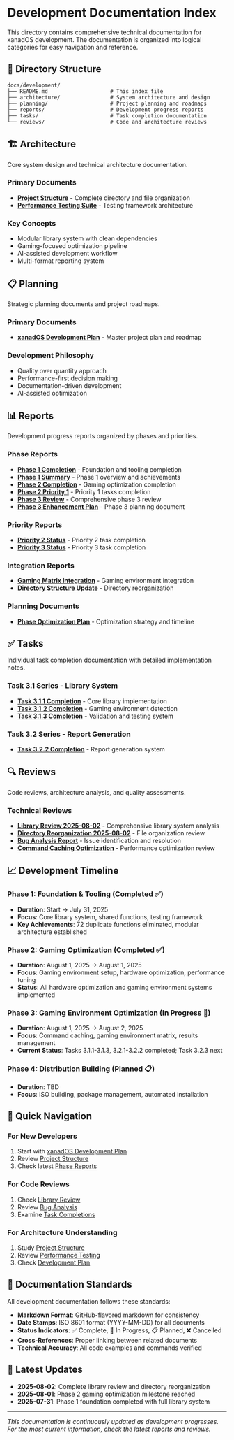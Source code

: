 # Development Documentation Index

This directory contains comprehensive technical documentation for xanadOS development. The documentation is organized into logical categories for easy navigation and reference.

## 📁 Directory Structure

```
docs/development/
├── README.md                    # This index file
├── architecture/                # System architecture and design
├── planning/                    # Project planning and roadmaps  
├── reports/                     # Development progress reports
├── tasks/                       # Task completion documentation
└── reviews/                     # Code and architecture reviews
```

## 🏗️ Architecture

Core system design and technical architecture documentation.

### Primary Documents
- **[Project Structure](architecture/project_structure.md)** - Complete directory and file organization
- **[Performance Testing Suite](architecture/performance-testing-suite.md)** - Testing framework architecture

### Key Concepts
- Modular library system with clean dependencies
- Gaming-focused optimization pipeline
- AI-assisted development workflow
- Multi-format reporting system

## 📋 Planning

Strategic planning documents and project roadmaps.

### Primary Documents
- **[xanadOS Development Plan](planning/xanadOS_plan.md)** - Master project plan and roadmap

### Development Philosophy
- Quality over quantity approach
- Performance-first decision making
- Documentation-driven development
- AI-assisted optimization

## 📊 Reports

Development progress reports organized by phases and priorities.

### Phase Reports
- **[Phase 1 Completion](reports/phase1-completion-report.md)** - Foundation and tooling completion
- **[Phase 1 Summary](reports/phase1-summary.md)** - Phase 1 overview and achievements
- **[Phase 2 Completion](reports/phase2-completion-report.md)** - Gaming optimization completion
- **[Phase 2 Priority 1](reports/phase2-priority1-completion.md)** - Priority 1 tasks completion
- **[Phase 3 Review](reports/phase3-comprehensive-review.md)** - Comprehensive phase 3 review
- **[Phase 3 Enhancement Plan](reports/phase3-enhancement-plan.md)** - Phase 3 planning document

### Priority Reports
- **[Priority 2 Status](reports/priority-2-completion-status.md)** - Priority 2 task completion
- **[Priority 3 Status](reports/priority-3-completion-status.md)** - Priority 3 task completion

### Integration Reports
- **[Gaming Matrix Integration](reports/gaming-matrix-integration-summary.md)** - Gaming environment integration
- **[Directory Structure Update](reports/directory_structure_update_complete.md)** - Directory reorganization

### Planning Documents
- **[Phase Optimization Plan](reports/phase-optimization-plan.md)** - Optimization strategy and timeline

## ✅ Tasks

Individual task completion documentation with detailed implementation notes.

### Task 3.1 Series - Library System
- **[Task 3.1.1 Completion](tasks/task-3.1.1-completion-report.md)** - Core library implementation
- **[Task 3.1.2 Completion](tasks/task-3.1.2-completion-report.md)** - Gaming environment detection
- **[Task 3.1.3 Completion](tasks/task-3.1.3-completion.md)** - Validation and testing system

### Task 3.2 Series - Report Generation
- **[Task 3.2.2 Completion](tasks/task_3.2.2_report_generation_complete.md)** - Report generation system

## 🔍 Reviews

Code reviews, architecture analysis, and quality assessments.

### Technical Reviews
- **[Library Review 2025-08-02](reviews/library-review-2025-08-02.md)** - Comprehensive library system analysis
- **[Directory Reorganization 2025-08-02](reviews/directory-reorganization-2025-08-02.md)** - File organization review
- **[Bug Analysis Report](reviews/bug-analysis-report.md)** - Issue identification and resolution
- **[Command Caching Optimization](reviews/command-caching-mass-optimization-report.md)** - Performance optimization review

## 📈 Development Timeline

### Phase 1: Foundation & Tooling (Completed ✅)
- **Duration**: Start → July 31, 2025
- **Focus**: Core library system, shared functions, testing framework
- **Key Achievements**: 72 duplicate functions eliminated, modular architecture established

### Phase 2: Gaming Optimization (Completed ✅)

- **Duration**: August 1, 2025 → August 1, 2025
- **Focus**: Gaming environment setup, hardware optimization, performance tuning
- **Status**: All hardware optimization and gaming environment systems implemented

### Phase 3: Gaming Environment Optimization (In Progress 🚧)

- **Duration**: August 1, 2025 → August 2, 2025
- **Focus**: Command caching, gaming environment matrix, results management
- **Current Status**: Tasks 3.1.1-3.1.3, 3.2.1-3.2.2 completed; Task 3.2.3 next

### Phase 4: Distribution Building (Planned 📋)

- **Duration**: TBD
- **Focus**: ISO building, package management, automated installation

## 🔗 Quick Navigation

### For New Developers
1. Start with [xanadOS Development Plan](planning/xanadOS_plan.md)
2. Review [Project Structure](architecture/project_structure.md)
3. Check latest [Phase Reports](reports/)

### For Code Reviews
1. Check [Library Review](reviews/library-review-2025-08-02.md)
2. Review [Bug Analysis](reviews/bug-analysis-report.md)
3. Examine [Task Completions](tasks/)

### For Architecture Understanding
1. Study [Project Structure](architecture/project_structure.md)
2. Review [Performance Testing](architecture/performance-testing-suite.md)
3. Check [Development Plan](planning/xanadOS_plan.md)

## 📝 Documentation Standards

All development documentation follows these standards:

- **Markdown Format**: GitHub-flavored markdown for consistency
- **Date Stamps**: ISO 8601 format (YYYY-MM-DD) for all documents
- **Status Indicators**: ✅ Complete, 🚧 In Progress, 📋 Planned, ❌ Cancelled
- **Cross-References**: Proper linking between related documents
- **Technical Accuracy**: All code examples and commands verified

## 🚀 Latest Updates

- **2025-08-02**: Complete library review and directory reorganization
- **2025-08-01**: Phase 2 gaming optimization milestone reached
- **2025-07-31**: Phase 1 foundation completed with full library system

---

*This documentation is continuously updated as development progresses. For the most current information, check the latest reports and reviews.*
